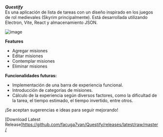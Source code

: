 ***Questify*** <br>
Es una aplicación de lista de tareas con un diseño inspirado en los juegos de rol medievales (Skyrim principalmente). 
Está desarrollada utilizando Electron, Vite, React y almacenamiento JSON.

![image](https://github.com/facuga7van/Questify/assets/70443572/cb93f654-2adc-4611-901b-fc50170a0b7a)

**Features**
- Agregar misiones
- Editar misiones
- Contemplar misiones
- Eliminar misiones

**Funcionalidades futuras:**

- Implementación de una barra de experiencia funcional.
- Introducción de categorías de misiones.
- Cálculo de la experiencia según diversos factores, como la dificultad de la tarea, el tiempo estimado, el tiempo invertido, entre otros.

¡Se aceptan sugerencias e ideas para seguir mejorando!

[Download Latest Release]https://github.com/facuga7van/Questify/releases/latest/raw/master/

